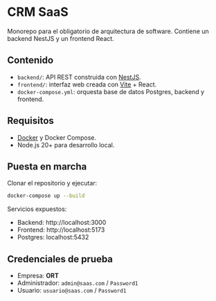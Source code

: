 # CRM SaaS

Monorepo para el obligatorio de arquitectura de software. Contiene un backend NestJS y un frontend React.

## Contenido

- `backend/`: API REST construida con [NestJS](https://nestjs.com/).
- `frontend/`: interfaz web creada con [Vite](https://vitejs.dev/) + React.
- `docker-compose.yml`: orquesta base de datos Postgres, backend y frontend.

## Requisitos

- [Docker](https://www.docker.com/) y Docker Compose.
- Node.js 20+ para desarrollo local.

## Puesta en marcha

Clonar el repositorio y ejecutar:

```bash
docker-compose up --build
```

Servicios expuestos:

- Backend: http://localhost:3000
- Frontend: http://localhost:5173
- Postgres: localhost:5432

## Credenciales de prueba

- Empresa: **ORT**
- Administrador: `admin@saas.com` / `Password1`
- Usuario: `usuario@saas.com` / `Password1`

